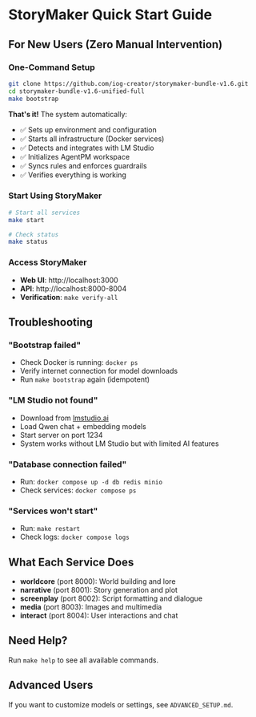 # StoryMaker Quick Start Guide

## For New Users (Zero Manual Intervention)

### **One-Command Setup**
```bash
git clone https://github.com/iog-creator/storymaker-bundle-v1.6.git
cd storymaker-bundle-v1.6-unified-full
make bootstrap
```

**That's it!** The system automatically:
- ✅ Sets up environment and configuration
- ✅ Starts all infrastructure (Docker services)
- ✅ Detects and integrates with LM Studio
- ✅ Initializes AgentPM workspace
- ✅ Syncs rules and enforces guardrails
- ✅ Verifies everything is working

### **Start Using StoryMaker**
```bash
# Start all services
make start

# Check status
make status
```

### **Access StoryMaker**
- **Web UI**: http://localhost:3000
- **API**: http://localhost:8000-8004
- **Verification**: `make verify-all`

## Troubleshooting

### "Bootstrap failed"
- Check Docker is running: `docker ps`
- Verify internet connection for model downloads
- Run `make bootstrap` again (idempotent)

### "LM Studio not found"
- Download from [lmstudio.ai](https://lmstudio.ai)
- Load Qwen chat + embedding models
- Start server on port 1234
- System works without LM Studio but with limited AI features

### "Database connection failed"
- Run: `docker compose up -d db redis minio`
- Check services: `docker compose ps`

### "Services won't start"
- Run: `make restart`
- Check logs: `docker compose logs`

## What Each Service Does

- **worldcore** (port 8000): World building and lore
- **narrative** (port 8001): Story generation and plot
- **screenplay** (port 8002): Script formatting and dialogue
- **media** (port 8003): Images and multimedia
- **interact** (port 8004): User interactions and chat

## Need Help?

Run `make help` to see all available commands.

## Advanced Users

If you want to customize models or settings, see `ADVANCED_SETUP.md`.
